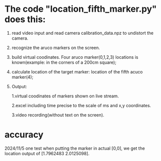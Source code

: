 # The code "location_fifth_marker.py" does this:
1. read video input and read camera calibration_data.npz to undistort the camera.
2. recognize the aruco markers on the screen.
3. build virtual coodinates. Four aruco marker(0,1,2,3) locations is known(example: in the corners of a 200cm square);
4. calculate location of the target marker: location of the fifth acuco marker(4); 
5. Output:
   
   1.virtual coodinates of markers shown on live stream.
   
   2.excel including time precise to the scale of ms and x,y coordinates.
   
   3.video recording(without text on the screen).

# accuracy
2024/11/5 one test when putting the marker in actual [0,0], we get the location output of [1.7962483 2.0125098]. 

